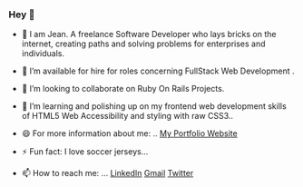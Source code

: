 ### Hey 👋

<!--
**KabohaJeanMark/KabohaJeanMark** is a ✨ _special_ ✨ repository because its `README.md` (this file) appears on your GitHub profile.

Here are some ideas to get you started:

- 🔭 I’m currently working on ...
- 🌱 I’m currently learning ...
- 👯 I’m looking to collaborate on ...
- 🤔 I’m looking for help with ...
- 💬 Ask me about ...
- 📫 How to reach me: ...
- 😄 Pronouns: ...
- ⚡ Fun fact: ...
-->

- 💬 I am Jean. A freelance Software Developer who lays bricks on the internet, creating paths and solving problems for enterprises and individuals.

- 🔭 I’m available for hire for roles concerning FullStack Web Development .

- 👯 I’m looking to collaborate on Ruby On Rails Projects.

- 🌱 I’m learning and polishing up on my frontend web development skills of HTML5 Web Accessibility and styling with raw CSS3..

- 😄 For more information about me: .. [My Portfolio Website](https://kabohajeanmark.github.io/my-portfolio/)

- ⚡ Fun fact: I love soccer jerseys...

- 📫 How to reach me: ... [LinkedIn](https://www.linkedin.com/in/jean-mark-kaboha-software-engineer/) 
[Gmail](https://mail.google.com/mail/?view=cm&source=mailto&to=kabohajeanmark@gmail.com) 
[Twitter](https://twitter.com/jean_quintus)
 







